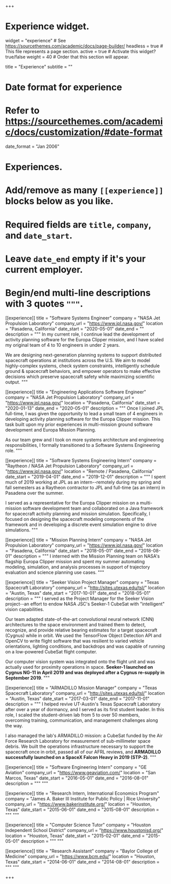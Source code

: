 +++
# Experience widget.
widget = "experience"  # See https://sourcethemes.com/academic/docs/page-builder/
headless = true  # This file represents a page section.
active = true  # Activate this widget? true/false
weight = 40  # Order that this section will appear.

title = "Experience"
subtitle = ""

# Date format for experience
#   Refer to https://sourcethemes.com/academic/docs/customization/#date-format
date_format = "Jan 2006"

# Experiences.
#   Add/remove as many `[[experience]]` blocks below as you like.
#   Required fields are `title`, `company`, and `date_start`.
#   Leave `date_end` empty if it's your current employer.
#   Begin/end multi-line descriptions with 3 quotes `"""`.
[[experience]]
  title = "Software Systems Engineer"
  company = "NASA Jet Propulsion Laboratory"
  company_url = "https://www.jpl.nasa.gov/"
  location = "Pasadena, California"
  date_start = "2020-05-01"
  date_end = ""
  description = """
  In my current role, I continue lead the development of activity planning software for the Europa Clipper mission, and I have scaled my original team of 4 to 10 engineers in under 2 years.

  We are designing next-generation planning systems to support distributed spacecraft operations at institutions across the U.S. We aim to model highly-complex systems, check system constraints, intelligently schedule ground & spacecraft behaviors, and empower operators to make effective decisions which preserve spacecraft safety while maximizing scientific output.
  """

[[experience]]
  title = "Engineering Applications Software Engineer"
  company = "NASA Jet Propulsion Laboratory"
  company_url = "https://www.jpl.nasa.gov/"
  location = "Pasadena, California"
  date_start = "2020-01-13"
  date_end = "2020-05-01"
  description = """
  Once I joined JPL full-time, I was given the opportunity to lead a small team of
  4 engineers in developing activity planning software for the Europa Clipper mission. This task built upon my prior experiences in multi-mission ground software development and Europa Mission Planning.

  As our team grew and I took on more systems architecture and engineering responsibilities, I formally transitioned to a Software Systems Engineering role.
  """

[[experience]]
  title = "Software Systems Engineering Intern"
  company = "Raytheon / NASA Jet Propulsion Laboratory"
  company_url = "https://www.jpl.nasa.gov/"
  location = "Remote / Pasadena, California"
  date_start = "2019-04-01"
  date_end = "2019-12-01"
  description = """
  I spent much of 2019 working at JPL as an intern--remotely during my spring and fall semesters as a Raytheon contractor to JPL and full-time (as an intern) in Pasadena over the summer.

  I served as a representative for the Europa Clipper mission on a multi-mission software development team and collaborated on a Java framework for spacecraft activity planning and mission simulation. Specifically, I focused on designing the spacecraft modeling components of the framework and in developing a discrete event simulation engine to drive simulations.
  """

[[experience]]
  title = "Mission Planning Intern"
  company = "NASA Jet Propulsion Laboratory"
  company_url = "https://www.jpl.nasa.gov/"
  location = "Pasadena, California"
  date_start = "2018-05-01"
  date_end = "2018-08-01"
  description = """
  I interned with the Mission Planning team on NASA's flagship Europa Clipper
  mission and spent my summer automating modeling, simulation, and analysis processes in support of trajectory evaluation and science planning use cases.
  """

[[experience]]
  title = "Seeker Vision Project Manager"
  company = "Texas Spacecraft Laboratory"
  company_url = "http://sites.utexas.edu/tsl/"
  location = "Austin, Texas"
  date_start = "2017-10-01"
  date_end = "2018-05-01"
  description = """
  I served as the Project Manager for the Seeker Vision project--an effort to
  endow NASA JSC's Seeker-1 CubeSat with "intelligent" vision capabilities.

  Our team adapted state-of-the-art convolutional neural network (CNN) architectures
  to the space environment and trained them to detect, recognize, and provide
  relative bearing estimates for a target spacecraft (Cygnus) while in orbit.
  We used the TensorFlow Object Detection API and OpenCV to write flight software
  that was resilient to varied vehicle orientations, lighting conditions, and backdrops
  and was capable of running on a low-powered CubeSat flight computer.

  Our computer vision system was integrated onto the flight unit and was actually used for proximity operations in space. **Seeker-1 launched on Cygnus NG-11 in April 2019 and was deployed after a Cygnus re-supply in September 2019**.
  """

[[experience]]
  title = "ARMADILLO Mission Manager"
  company = "Texas Spacecraft Laboratory"
  company_url = "http://sites.utexas.edu/tsl/"
  location = "Austin, Texas"
  date_start = "2017-03-01"
  date_end = "2017-11-01"
  description = """
  I helped revive UT-Austin's Texas Spacecraft Laboratory after over a year of dormancy,
  and I served as its first student leader. In this role, I scaled the student-driven lab from 5 to over 50 members, overcoming training, communication, and management challenges along the way.
  
  I also managed the lab's ARMADILLO mission: a CubeSat funded by the Air Force Research Laboratory for measurement of sub-millimeter space debris. We built the operations infrastructure necessary to support the spacecraft once in orbit, passed all of our AFRL reviews, and **ARMADILLO successfully launched on a SpaceX Falcon Heavy in 2019 (STP-2)**.
  """

[[experience]]
  title = "Software Engineering Intern"
  company = "GE Aviation"
  company_url = "https://www.geaviation.com/"
  location = "San Marcos, Texas"
  date_start = "2016-05-01"
  date_end = "2016-08-01"
  description = """
  """

[[experience]]
  title = "Research Intern, International Economics Program"
  company = "James A. Baker III Institute for Public Policy | Rice University"
  company_url = "https://www.bakerinstitute.org/"
  location = "Houston, Texas"
  date_start = "2015-06-01"
  date_end = "2015-08-01"
  description = """
  """

[[experience]]
  title = "Computer Science Tutor"
  company = "Houston Independent School District"
  company_url = "https://www.houstonisd.org/"
  location = "Houston, Texas"
  date_start = "2015-02-01"
  date_end = "2015-05-01"
  description = """
  """

[[experience]]
  title = "Research Assistant"
  company = "Baylor College of Medicine"
  company_url = "https://www.bcm.edu/"
  location = "Houston, Texas"
  date_start = "2014-06-01"
  date_end = "2014-08-01"
  description = """
  """

+++
